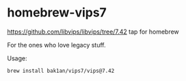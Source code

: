 # homebrew-vips7
https://github.com/libvips/libvips/tree/7.42 tap for homebrew

For the ones who love legacy stuff.

Usage:

```bash
brew install bak1an/vips7/vips@7.42
```
